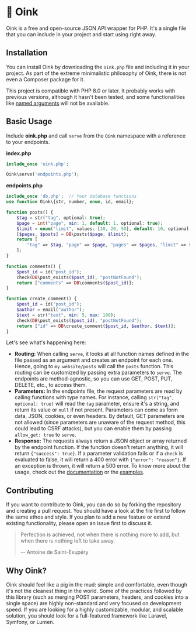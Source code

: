# 🐽 Oink

Oink is a free and open-source JSON API wrapper for PHP. It's a single file that you can include in your project and start using right away.

## Installation

You can install Oink by downloading the `oink.php` file and including it in your project. As part of the extreme minimalistic philosophy of Oink, there is not even a Composer package for it.

This project is compatible with PHP 8.0 or later. It probably works with previous versions, although it hasn't been tested, and some functionalities like [named arguments](https://www.php.net/manual/en/functions.arguments.php#functions.named-arguments) will not be available.

## Basic Usage

Include **oink.php** and call `serve` from the `Oink` namespace with a reference to your endpoints.

**index.php**
```php
include_once 'oink.php';

Oink\serve('endpoints.php');
```

**endpoints.php**
```php
include_once 'db.php';  // Your database functions
use function Oink\{str, number, enum, id, email};

function posts() {
	$tag = str("tag", optional: true);
	$page = int("page", min: 1, default: 1, optional: true);
	$limit = enum("limit", values: [10, 20, 50], default: 10, optional: true);
	[$pages, $posts] = DB\posts($page, $limit);
	return [
		"tag" => $tag, "page" => $page, "pages" => $pages, "limit" => $limit, "posts" => $posts
	];
}

function comments() {
	$post_id = id("post_id");
	check(DB\post_exists($post_id), "postNotFound");
	return ["comments" => DB\comments($post_id)];
}

function create_comment() {
	$post_id = id("post_id");
	$author = email("author");
	$text = str("text", min: 5, max: 100);
	check(DB\post_exists($post_id), "postNotFound");
	return ["id" => DB\create_comment($post_id, $author, $text)];
}
```

Let's see what's happening here:

* **Routing:** When calling `serve`, it looks at all function names defined in the file passed as an argument and creates an endpoint for each one. Hence, going to `my.website/posts` will call the `posts` function. This routing can be customized by passing extra parameters to `serve`. The endpoints are method-agnostic, so you can use GET, POST, PUT, DELETE, etc., to access them.
* **Parameters:** In the endpoints file, the request parameters are read by calling functions with type names. For instance, calling `str("tag", optional: true)` will read the `tag` parameter, ensure it's a string, and return its value or `null` if not present. Parameters can come as form data, JSON, cookies, or even headers. By default, GET parameters are not allowed (since parameters are unaware of the request method, this could lead to CSRF attacks), but you can enable them by passing `allow_get: true` to `serve`.
* **Response:** The requests always return a JSON object or array returned by the endpoint function. If the function doesn't return anything, it will return `{"success": true}`. If a parameter validation fails or if a `check` is evaluated to false, it will return a 400 error with `{"error": "reason"}`. If an exception is thrown, it will return a 500 error.
To know more about the usage, check out the [documentation](documentation.md) or the [examples](examples/).

## Contributing

If you want to contribute to Oink, you can do so by forking the repository and creating a pull request. You should have a look at the file first to follow the same ethos and style. If you plan to add a new feature or extend existing functionality, please open an issue first to discuss it.

> Perfection is achieved, not when there is nothing more to add, but when there is nothing left to take away.
>
> -- Antoine de Saint-Exupéry

## Why Oink?

Oink should feel like a pig in the mud: simple and comfortable, even though it's not the cleanest thing in the world. Some of the practices followed by this library (such as merging POST parameters, headers, and cookies into a single space) are highly non-standard and very focused on development speed. If you are looking for a highly customizable, modular, and scalable solution, you should look for a full-featured framework like Laravel, Symfony, or Lumen.